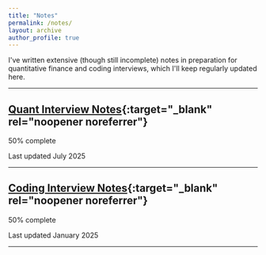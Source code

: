 ```yaml
---
title: "Notes"
permalink: /notes/
layout: archive
author_profile: true
---
```


I've written extensive (though still incomplete) notes in preparation for quantitative finance and coding interviews, which I'll keep regularly updated here.

<hr>

## [Quant Interview Notes](/files/quant_interview_notes.pdf){:target="_blank" rel="noopener noreferrer"}

<div class="progress-container">
  <div class="progress-bar progress-medium" style="width: 50%;">50% complete</div>
</div>

Last updated July 2025

<hr>

## [Coding Interview Notes](/files/coding_interview_notes.pdf){:target="_blank" rel="noopener noreferrer"}

<div class="progress-container">
  <div class="progress-bar progress-medium" style="width: 50%;">50% complete</div>
</div>

Last updated January 2025

<hr>